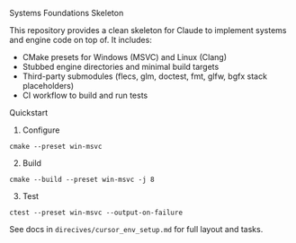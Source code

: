 Systems Foundations Skeleton

This repository provides a clean skeleton for Claude to implement systems and engine code on top of. It includes:
- CMake presets for Windows (MSVC) and Linux (Clang)
- Stubbed engine directories and minimal build targets
- Third-party submodules (flecs, glm, doctest, fmt, glfw, bgfx stack placeholders)
- CI workflow to build and run tests

Quickstart

1) Configure
```
cmake --preset win-msvc
```
2) Build
```
cmake --build --preset win-msvc -j 8
```
3) Test
```
ctest --preset win-msvc --output-on-failure
```

See docs in `direcives/cursor_env_setup.md` for full layout and tasks.


